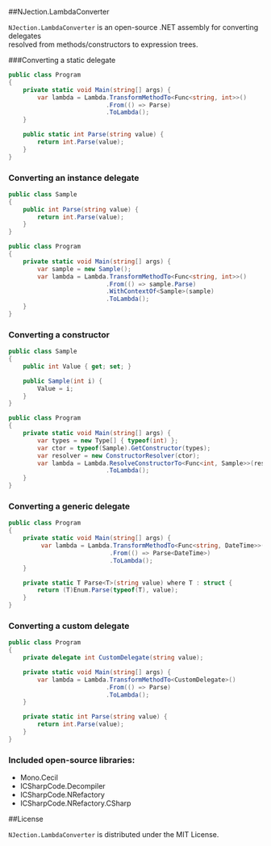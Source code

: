 ##NJection.LambdaConverter 

`NJection.LambdaConverter` is an open-source .NET assembly for converting delegates<br/> resolved from methods/constructors to expression trees.<br/>

###Converting a static delegate

```c#
public class Program
{
	private static void Main(string[] args) {
	    var lambda = Lambda.TransformMethodTo<Func<string, int>>()
				           .From(() => Parse)
				           .ToLambda();            
	}

	public static int Parse(string value) {
	    return int.Parse(value);
	}
}
```

### Converting an instance delegate

```c#
public class Sample
{
	public int Parse(string value) {
	    return int.Parse(value);
	}
}

public class Program
{
	private static void Main(string[] args) {
	    var sample = new Sample();
	    var lambda = Lambda.TransformMethodTo<Func<string, int>>()
				           .From(() => sample.Parse)
				           .WithContextOf<Sample>(sample)
				           .ToLambda();              
	}
}
```

### Converting a constructor

```c#
public class Sample
{
	public int Value { get; set; }

	public Sample(int i) {
	    Value = i;
	}
}

public class Program
{
	private static void Main(string[] args) {
	    var types = new Type[] { typeof(int) };
	    var ctor = typeof(Sample).GetConstructor(types);
	    var resolver = new ConstructorResolver(ctor);
	    var lambda = Lambda.ResolveConstructorTo<Func<int, Sample>>(resolver)
						   .ToLambda();            
	}
}
```

### Converting a generic delegate

```c#
public class Program
{
	private static void Main(string[] args) {
	     var lambda = Lambda.TransformMethodTo<Func<string, DateTime>>()
				            .From(() => Parse<DateTime>)
				            .ToLambda();           
	}

	private static T Parse<T>(string value) where T : struct {
	    return (T)Enum.Parse(typeof(T), value);
	}
}
```

### Converting a custom delegate

```c#
public class Program
{	
	private delegate int CustomDelegate(string value);

	private static void Main(string[] args) {
		var lambda = Lambda.TransformMethodTo<CustomDelegate>()
                           .From(() => Parse)
                           .ToLambda();           
	}

	private static int Parse(string value) {
		return int.Parse(value);
	}
}
```

### Included open-source libraries:
* Mono.Cecil
* ICSharpCode.Decompiler
* ICSharpCode.NRefactory
* ICSharpCode.NRefactory.CSharp


##License

`NJection.LambdaConverter` is distributed under the MIT License.<br/>